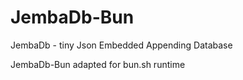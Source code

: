 # JembaDb-Bun

JembaDb - tiny Json Embedded Appending Database

JembaDb-Bun adapted for bun.sh runtime
